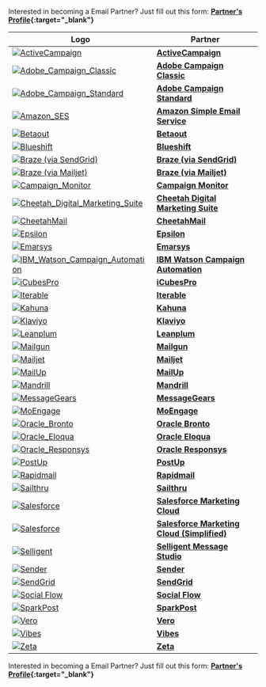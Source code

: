 Interested in becoming a Email Partner? Just fill out this form: **[Partner's Profile](https://branch.app.link/tech-partner-signup){:target="\_blank"}**

Logo | Partner
--- | ---
<a href="https://www.activecampaign.com/" target="_blank">![ActiveCampaign](https://cdn.branch.io/branch-assets/email-providers/388787843096400122/active_campaign-1538185619248.png)</a>|**[ActiveCampaign](/pages/emails/active-campaign.md)**
<a href="https://www.adobe.com/marketing-cloud/campaign.html" target="_blank" target="_blank">![Adobe_Campaign_Classic](/img/pages/email/adobe-campaign-classic/adobe-campaign-classic.png)</a>| **[Adobe Campaign Classic](/pages/emails/adobe-campaign-classic.md)**
<a href="https://www.adobe.com/marketing-cloud/campaign.html" target="_blank">![Adobe_Campaign_Standard](/img/pages/email/adobe-campaign-standard/adobe-campaign-standard.png)</a>| **[Adobe Campaign Standard](/pages/emails/adobe-campaign-standard.md)**
<a href="https://aws.amazon.com/ses/" target="_blank">![Amazon_SES](/img/pages/email/amazon-ses/amazon-ses.png)</a>| **[Amazon Simple Email Service](/pages/emails/amazon-ses.md)**
<a href="https://www.betaout.com/" target="_blank">![Betaout](../../../img/pages/email/betaout/betaout.png)</a>| **[Betaout](/pages/emails/betaout.md)**
<a href="https://blueshift.com/" target="_blank">![Blueshift](/img/pages/email/blueshift/blueshift.png)</a>| **[Blueshift](/pages/emails/blueshift.md)**
<a href="https://www.braze.com/" target="_blank">![Braze (via SendGrid)](/img/pages/email/braze/braze.png)</a>| **[Braze (via SendGrid)](/pages/emails/braze.md)**
<a href="https://www.braze.com/" target="_blank">![Braze (via Mailjet)](/img/pages/email/braze/braze.png)</a>| **[Braze (via Mailjet)](/pages/emails/braze-mailjet.md)**
<a href="https://www.campaignmonitor.com/" target="_blank">![Campaign_Monitor](/img/pages/email/campaign-monitor/campaign-monitor.png)</a>| **[Campaign Monitor](/pages/emails/campaign-monitor.md)**
<a href="https://www.cheetahdigital.com/" target="_blank">![Cheetah_Digital_Marketing_Suite](/img/pages/email/cheetah-digital-marketing-suite/cheetah-digital-marketing-suite.png)</a>| **[Cheetah Digital Marketing Suite](/pages/emails/cheetah-digital-marketing-suite.md)**
<a href="https://www.cheetahdigital.com/" target="_blank">![CheetahMail](/img/pages/email/cheetahmail/cheetahmail.png)</a>| **[CheetahMail](/pages/emails/cheetahmail.md)**
<a href="https://www.epsilon.com/" target="_blank">![Epsilon](/img/pages/email/epsilon/epsilon.png)</a>| **[Epsilon](/pages/emails/epsilon.md)**
<a href="https://www.emarsys.com/" target="_blank">![Emarsys](https://cdn.branch.io/branch-assets/email-providers/386574786681131050/emarsys-1537315326046.png)</a>| **[Emarsys](/pages/emails/emarsys.md)**
<a href="https://www.ibm.com/us-en/marketplace/digital-marketing-and-lead-management" target="_blank">![IBM_Watson_Campaign_Automation](/img/pages/email/ibm-watson-campaign-automation/ibm-watson-campaign-automation.png)</a>| **[IBM Watson Campaign Automation](/pages/emails/ibm-watson-campaign-automation.md)**
<a href="https://www.icubespro.com/" target="_blank">![iCubesPro](https://cdn.branch.io/branch-assets/email-providers/388787843096400122/icubespro-1538185683767.png)</a>| **[iCubesPro](/pages/emails/icubespro.md)**
<a href="https://iterable.com/" target="_blank">![Iterable](/img/pages/email/iterable/iterable.png)</a>| **[Iterable](/pages/emails/iterable.md)**
<a href="https://www.kahuna.com/" target="_blank">![Kahuna](/img/pages/email/kahuna/kahuna.png)</a>| **[Kahuna](/pages/emails/kahuna.md)**
<a href="https://www.klaviyo.com/" target="_blank">![Klaviyo](/img/pages/email/klaviyo/klaviyo.png)</a>| **[Klaviyo](/pages/emails/klaviyo.md)**
<a href="https://www.leanplum.com/" target="_blank">![Leanplum](/img/pages/email/leanplum/leanplum.png)</a>| **[Leanplum](/pages/emails/leanplum.md)**
<a href="https://www.mailgun.com/" target="_blank">![Mailgun](/img/pages/email/mailgun/mailgun.png)</a>| **[Mailgun](/pages/emails/mailgun.md)**
<a href="https://www.mailjet.com/" target="_blank">![Mailjet](/img/pages/email/mailjet/mailjet.png)</a>| **[Mailjet](/pages/emails/mailjet.md)**
<a href="https://www.mailup.com/" target="_blank">![MailUp](https://cdn.branch.io/branch-assets/email-providers/386574786681131050/mailup-1536710113288.png)</a>| **[MailUp](/pages/emails/mailup.md)**
<a href="https://www.mandrill.com/" target="_blank">![Mandrill](/img/pages/email/mandrill/mandrill.png)</a>| **[Mandrill](/pages/emails/mandrill.md)**
<a href="https://messagegears.com/" target="_blank">![MessageGears](/img/pages/email/messagegears/messagegears.png)</a>| **[MessageGears](/pages/emails/messagegears.md)**
<a href="https://www.moengage.com/" target="_blank">![MoEngage](/img/pages/email/moengage/moengage.png)</a>| **[MoEngage](/pages/emails/moengage.md)**
<a href="https://bronto.com/" target="_blank">![Oracle_Bronto](/img/pages/email/oracle-bronto/oracle-bronto.png)</a>| **[Oracle Bronto](/pages/emails/oracle-bronto.md)**
<a href="http://www.eloqua.com/" target="_blank">![Oracle_Eloqua](/img/pages/email/oracle-eloqua/oracle-eloqua.png)</a>| **[Oracle Eloqua](/pages/emails/oracle-eloqua.md)**
<a href="http://responsys.com/" target="_blank">![Oracle_Responsys](/img/pages/email/oracle-responsys/oracle-responsys.png)</a>| **[Oracle Responsys](/pages/emails/oracle-responsys.md)**
<a href="https://www.postup.com/" target="_blank">![PostUp](/img/pages/email/postup/postup.png)</a>| **[PostUp](/pages/emails/postup.md)**
<a href="https://www.rapidmail.com/" target="_blank">![Rapidmail](/img/pages/email/rapidmail/rapidmail.png)</a>| **[Rapidmail](/pages/emails/rapidmail.md)**
<a href="https://www.sailthru.com/" target="_blank">![Sailthru](https://cdn.branch.io/branch-assets/email-providers/388787843096400122/sailthru-1538185995951.png)</a>| **[Sailthru](/pages/emails/sailthru.md)**
<a href="https://www.salesforce.com/products/marketing-cloud/overview/" target="_blank">![Salesforce](https://cdn.branch.io/branch-assets/email-providers/386574786681131050/salesforce-marketing-cloud-1538249523926.png)</a>| **[Salesforce Marketing Cloud](/pages/emails/salesforce.md)**
<a href="https://www.salesforce.com/products/marketing-cloud/overview/" target="_blank">![Salesforce](https://cdn.branch.io/branch-assets/email-providers/386574786681131050/salesforce-marketing-cloud-1538249523926.png)</a>| **[Salesforce Marketing Cloud (Simplified)](/pages/emails/salesforce_dns.md)**
<a href="https://www.selligent.com/" target="_blank">![Selligent](/img/pages/email/selligent/selligent.png)</a>| **[Selligent Message Studio](/pages/emails/selligent.md)**
<a href="https://www.sender.net/" target="_blank">![Sender](/img/pages/email/sender/sender.png)</a>| **[Sender](/pages/emails/sender.md)**
<a href="https://sendgrid.com/" target="_blank">![SendGrid](/img/pages/email/sendgrid/sendgrid.png)</a>| **[SendGrid](/pages/emails/sendgrid.md)**
<a href="https://socialflow.com/" target="_blank">![Social Flow](https://cdn.branch.io/branch-assets/email-providers/386574786681131050/socialflow-1542648339227.png)</a>| **[Social Flow](/pages/emails/social-flow.md)**
<a href="https://www.sparkpost.com/" target="_blank">![SparkPost](/img/pages/email/sparkpost/sparkpost.png)</a>| **[SparkPost](/pages/emails/sparkpost.md)**
<a href="https://www.getvero.com/" target="_blank">![Vero](/img/pages/email/vero/vero.png)</a>| **[Vero](/pages/emails/vero.md)**
<a href="https://www.vibes.com/" target="_blank">![Vibes](https://cdn.branch.io/branch-assets/email-providers/386574786681131050/vibes_logo_2013_0-1542389626273.png)</a>| **[Vibes](/pages/emails/vibes.md)**
<a href="https://zetaglobal.com/" target="_blank">![Zeta](/img/pages/email/zeta/zeta.png)</a>| **[Zeta](/pages/emails/zeta.md)**

Interested in becoming a Email Partner? Just fill out this form: **[Partner's Profile](https://branch.app.link/email-partner-signup){:target="\_blank"}**
